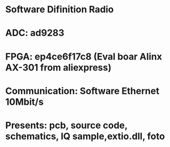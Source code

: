 # Software Difinition Radio
# ADC: ad9283
# FPGA: ep4ce6f17c8 (Eval boar Alinx AX-301 from aliexpress) 
# Communication: Software Ethernet 10Mbit/s
# Presents: pcb, source code, schematics, IQ sample,extio.dll, foto
